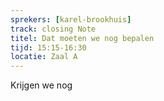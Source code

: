 ```yaml
---
sprekers: [karel-brookhuis]
track: closing Note
titel: Dat moeten we nog bepalen
tijd: 15:15-16:30
locatie: Zaal A
---
```

Krijgen we nog